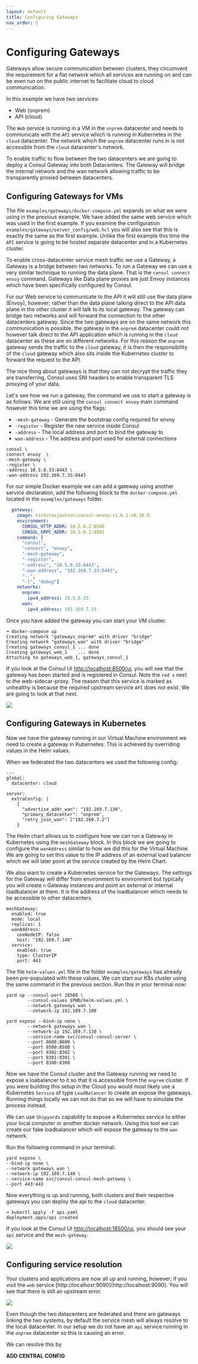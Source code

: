 ```yaml
---
layout: default
title: Configuring Gateways
nav_order: 5
---
```


# Configuring Gateways

Gateways allow secure communication between clusters, they circumvent the requirement for a flat network which all services are running on and can be even run on the public internet to facilitate cloud to cloud communication.

In this example we have two services:
* Web (onprem)
* API (cloud)

The `Web` service is running in a VM in the `onprem` datacenter and needs to communicate with the `API` service which is running in Kubernetes in the `cloud` datacenter. The network which the `onprem` datacenter runs in is not accessible from the `cloud` datacenter's network.

To enable traffic to flow between the two datacenters we are going to deploy a Consul Gateway into both Datacenters. The Gateway will bridge the internal network and the wan network allowing traffic to be transparently proxied between datacenters.

## Configuring Gateways for VMs

The file `examples/gateways/docker-compose.yml` expands on what we were using in the previous example. We have added the same web service which was used in the first example. If you examine the configuration `examples/gateways/server_config/web.hcl` you will also see that this is exactly the same as the first example. Unlike the first example this time the `API` service is going to be hosted separate datacenter and in a Kubernetes cluster.

To enable cross-datacenter service mesh traffic we use a Gateway, a Gateway is a bridge between two networks. To run a Gateway we can use a very similar technique to running the data plane. That is the `consul connect envoy` command. Gateways like Data plane proxies are just Envoy instances which have been specifically configured by Consul.

For our Web service to communicate to the API it will still use the data plane (Envoy), however; rather than the data plane talking direct to the API data plane in the other cluster it will talk to its local gateway. The gateway can bridge two networks and will forward the connection to the other datacenters gateway. Since the two gateways are on the same network this communication  is possible, the gateway in the `onprem` datacenter could not however talk direct to the API application which is running in the `cloud` datacenter as these are on different networks. For this reason the `onprem` gateway sends the traffic to the `cloud` gateway, it is then the responsibility of the `cloud` gateway which also sits inside the Kubernetes cluster to forward the request to the API.

The nice thing about gateways is that they can not decrypt the traffic they are transferring, Consul uses SNI headers to enable transparent TLS proxying of your data.

Let's see how we run a gateway, the command we use to start a gateway is as follows. We are still using the `consul connect envoy` main command however this time we are using the flags: 

* `-mesh-gateway`  - Generate the bootstrap config required for envoy
* `-register` - Register the new service inside Consul
* `-address` - The local address and port to bind the gateway to
* `wan-address` - The address and port used for external connections

```
consul \
connect envoy  \
-mesh-gateway \
-register \
-address 10.5.0.33:8443 \
-wan-address 192.169.7.33:8443
```

For our simple Docker example we can add a gateway using another service declaration, add the following block to the `docker-compose.yml` located in the `examples/gateways` folder.

```yaml
  gateway:
    image: nicholasjackson/consul-envoy:v1.6.1-v0.10.0
    environment:
      CONSUL_HTTP_ADDR: 10.5.0.2:8500
      CONSUL_GRPC_ADDR: 10.5.0.2:8502
    command: [
      "consul",
      "connect", "envoy",
      "-mesh-gateway",
      "-register",
      "-address", "10.5.0.33:8443",
      "-wan-address", "192.169.7.33:8443",
      "--",
      "-l", "debug"]
    networks:
      onprem:
        ipv4_address: 10.5.0.33
      wan:
        ipv4_address: 192.169.7.33
```

Once you have added the gateway you can start your VM cluster.

```
➜ docker-compose up
Creating network "gateways_onprem" with driver "bridge"
Creating network "gateways_wan" with driver "bridge"
Creating gateways_consul_1 ... done
Creating gateways_web_1    ... done
Attaching to gateways_web_1, gateways_consul_1
```

If you look at the Consul UI [http://localhost:8500/ui](http://localhost:8500/ui), you will see that the gateway has been started and is registered in Consul. Note the `red x` next to the web-sidecar-proxy. The reason that this service is marked as unhealthy is because the required upstream service `API` does not exist. We are going to look at that next.

![](images/gateways/consul_ui.png)


## Configuring Gateways in Kubernetes
Now we have the gateway running in our Virtual Machine environment we need to create a gateway in Kubernetes. This is achieved by overriding values in the Helm values.

When we federated the two datacenters we used the following config:

```
---
global:
  datacenter: cloud

server:
  extraConfig: |
    {
      "advertise_addr_wan": "192.169.7.130",
      "primary_datacenter": "onprem",
      "retry_join_wan": ["192.169.7.2"]
    }
```

The Helm chart allows us to configure how we can run a Gateway in Kubernetes using the `meshGateway` block. In this block we are going to configure the `wanAddress` similar to how we did this for the Virtual Machine. We are going to set this value to the IP address of an external load balancer which we will later point at the service created by the Helm Chart.

We also want to create a Kubernetes service for the Gateways. The settings for the Gateway will differ from environment to environment but typically you will create `n` Gateway instances and point an external or internal loadbalancer at them. It is the address of the loadbalancer which needs to be accessible to other datacenters.

```
meshGateway:
  enabled: true
  mode: local
  replicas: 1
  wanAddress:
    useNodeIP: false
    host: "192.169.7.140"
  service:
    enabled: true
    type: ClusterIP
    port: 443
```

The file `helm-values.yml` file in the folder `examples/gateways` has already been pre-populated with these values. We can start our K8s cluster using the same command in the previous section. Run this in your terminal now:

```
yard up --consul-port 18500 \
        --consul-values $PWD/helm-values.yml \
        --network gateways_wan \
        --network-ip 192.169.7.100

yard expose --bind-ip none \
        --network gateways_wan \
        --network-ip 192.169.7.130 \
        --service-name svc/consul-consul-server \
        --port 8600:8600 \
        --port 8500:8500 \
        --port 8302:8302 \
        --port 8301:8301 \
        --port 8300:8300
```

Now we have the Consul cluster and the Gateway running we need to expose a loabalancer to it so that it is accessible from the `onprem` cluster. If you were building this setup in the Cloud you would most likely use a Kubernetes `Service` of type `LoadBalancer` to create an expose the gateways. Running things locally we can not do that so we will have to simulate the process instead.

We can use `Shipyards` capability to expose a Kubernetes service to either your local computer or another docker network. Using this tool we can create our fake loadbalancer which will expose the gateway to the `wan` network.

Run the following command in your terminal:

```
yard expose \
--bind-ip none \
--network gateways_wan \
--network-ip 192.169.7.140 \
--service-name svc/consul-consul-mesh-gateway \
--port 443:443
```

Now everything is up and running, both clusters and their respective gateways you can deploy the api to the `cloud` datacenter.

```
➜ kubectl apply -f api.yaml 
deployment.apps/api created
```

If you look at the Consul UI [http://localhost:18500/ui](http://localhost:18599/ui), you should see your `api` service and the `mesh-gateway`.

![](images/gateways/consul_ui_k8s.png)

## Configuring service resolution
Your clusters and applications are now all up and running, however; if you visit the `web` service [http://localhost:9090](http://localhost:9090]. You will see that there is still an upstream error.

![](images/gateways/fake_service_broken.png)

Even though the two datacenters are federated and there are gateways linking the two systems, by default the service mesh will always resolve to the local datacenter. In our setup we do not have an `api` service running in the `onprem` datacenter so this is causing an error.

We can resolve this by 

**ADD CENTRAL CONFIG**
